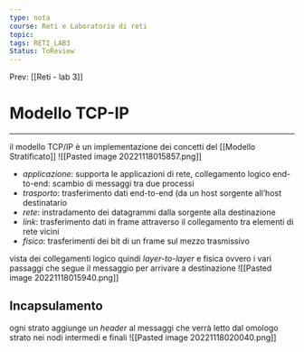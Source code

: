 ```yaml
---
type: nota
course: Reti e Laboratorio di reti
topic: 
tags: RETI_LAB3
Status: ToReview
---
```


Prev: [[Reti - lab 3]]

# Modello TCP-IP
---
il modello TCP/IP è un implementazione dei concetti del [[Modello Stratificato]]
![[Pasted image 20221118015857.png]]
- _applicazione_: supporta le applicazioni di rete, collegamento logico end-to-end: scambio di messaggi tra due processi 
- _trasporto_: trasferimento dati end-to-end (da un host sorgente all’host destinatario 
- _rete_: instradamento dei datagrammi dalla sorgente alla destinazione 
- _link_: trasferimento dati in frame attraverso il collegamento tra elementi di rete vicini  
- _fisico_: trasferimenti dei bit di un frame sul mezzo trasmissivo


vista dei collegamenti logico quindi _layer-to-layer_ e fisica ovvero i vari passaggi che segue il messaggio per arrivare a destinazione
![[Pasted image 20221118015940.png]]

## Incapsulamento
ogni strato aggiunge un _header_ al messaggi che verrà letto dal omologo strato nei nodi intermedi e finali
![[Pasted image 20221118020040.png]]